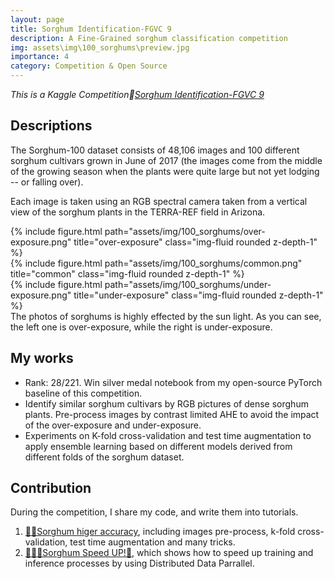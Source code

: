 ```yaml
---
layout: page
title: Sorghum Identification-FGVC 9
description: A Fine-Grained sorghum classification competition
img: assets\img\100_sorghums\preview.jpg
importance: 4
category: Competition & Open Source
---
```

*This is a Kaggle Competition🌿[Sorghum Identification-FGVC 9](https://www.kaggle.com/competitions/sorghum-id-fgvc-9/overview)*

## Descriptions
The Sorghum-100 dataset consists of 48,106 images and 100 different sorghum cultivars grown in June of 2017 (the images come from the middle of the growing season when the plants were quite large but not yet lodging -- or falling over).

Each image is taken using an RGB spectral camera taken from a vertical view of the sorghum plants in the TERRA-REF field in Arizona.

<div class="row">
    <div class="col-sm mt-3 mt-md-0">
        {% include figure.html path="assets/img/100_sorghums/over-exposure.png" title="over-exposure" class="img-fluid rounded z-depth-1" %}
    </div>
    <div class="col-sm mt-3 mt-md-0">
        {% include figure.html path="assets/img/100_sorghums/common.png" title="common" class="img-fluid rounded z-depth-1" %}
    </div>
    <div class="col-sm mt-3 mt-md-0">
        {% include figure.html path="assets/img/100_sorghums/under-exposure.png" title="under-exposure" class="img-fluid rounded z-depth-1" %}
    </div>
</div>
<div class="caption">
    The photos of sorghums is highly effected by the sun light. As you can see, the left one is over-exposure, while the right is under-exposure.
</div>

## My works
- Rank: 28/221. Win silver medal notebook from my open-source PyTorch baseline of this competition.
- Identify similar sorghum cultivars by RGB pictures of dense sorghum plants. Pre-process images by
contrast limited AHE to avoid the impact of the over-exposure and under-exposure.
- Experiments on K-fold cross-validation and test time augmentation to apply ensemble learning based on
different models derived from different folds of the sorghum dataset.

## Contribution
During the competition, I share my code, and write them into tutorials.
1. [🌱✨Sorghum higer accuracy](https://www.kaggle.com/code/leoooo333/lb-0-885-sorghum-higer-accuracy), including images pre-process, k-fold cross-validation, test time augmentation and many tricks.
2. [🌱🌿🌾Sorghum Speed UP!🚀](https://www.kaggle.com/code/leoooo333/sorghum-speed-up), which shows how to speed up training and inference processes by using Distributed Data Parrallel.
